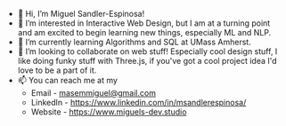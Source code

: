 - 👋 Hi, I’m Miguel Sandler-Espinosa!
- 👀 I’m interested in Interactive Web Design, but I am at a turning point and am excited to begin learning new things, especially ML and NLP.
- 🌱 I’m currently learning Algorithms and SQL at UMass Amherst.
- 💞️ I’m looking to collaborate on web stuff! Especially cool design stuff, I like doing funky stuff with Three.js, if you've got a cool project idea I'd love to be a part of it.
- 📫 You can reach me at my
  - Email - masemmiguel@gmail.com
  - LinkedIn - https://www.linkedin.com/in/msandlerespinosa/
  - Website - https://www.miguels-dev.studio
